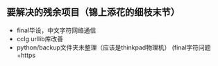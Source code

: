 ## 要解决的残余项目（锦上添花的细枝末节）

* final毕设，中文字符网络通信
* cclg urllib库改善
* python/backup文件夹未整理（应该是thinkpad物理机）
(final字符问题+https
